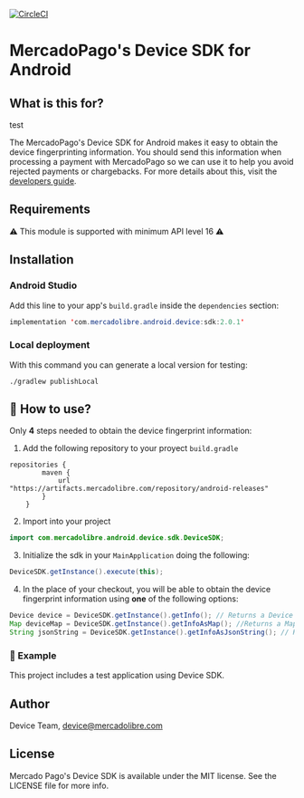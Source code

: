 [![CircleCI](https://circleci.com/gh/mercadolibre/fury_device-sdk-android/tree/release%2F1.0.0.svg?style=svg)](https://circleci.com/gh/mercadolibre/fury_device-sdk-android/tree/release%2F1.0.0)

# MercadoPago's Device SDK for Android

## What is this for?

test

The MercadoPago's Device SDK for Android makes it easy to obtain the device fingerprinting information.
You should send this information when processing a payment with MercadoPago so we can use it to help you avoid rejected payments or chargebacks.
For more details about this, visit the [developers guide](https://developers.mercadopago.com). 

## Requirements

⚠️ This module is supported with minimum API level 16 ⚠️

## Installation

### Android Studio

Add this line to your app's `build.gradle` inside the `dependencies` section:
```java
implementation 'com.mercadolibre.android.device:sdk:2.0.1'
```

### Local deployment

With this command you can generate a local version for testing:

    ./gradlew publishLocal

## 🐒 How to use?

Only **4** steps needed to obtain the device fingerprint information:

1) Add the following repository to your proyect `build.gradle`
```
repositories {
        maven {
            url "https://artifacts.mercadolibre.com/repository/android-releases"
        }
    }
```

2) Import into your project
```java
import com.mercadolibre.android.device.sdk.DeviceSDK;
```

3) Initialize the sdk in your `MainApplication` doing the following:
```java
DeviceSDK.getInstance().execute(this);
```

4) In the place of your checkout, you will be able to obtain the device fingerprint information using **one** of the following options:
```java
Device device = DeviceSDK.getInstance().getInfo(); // Returns a Device object with the info, this class is a Serializable class.
Map deviceMap = DeviceSDK.getInstance().getInfoAsMap(); //Returns a Map<String, Object> object
String jsonString = DeviceSDK.getInstance().getInfoAsJsonString(); // Returns a JSON string object.
```


### 🔮 Example
This project includes a test application using Device SDK.

## Author

Device Team, device@mercadolibre.com

## License

Mercado Pago's Device SDK is available under the MIT license. See the LICENSE file for more info.
